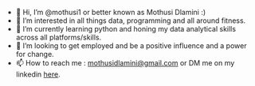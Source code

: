 - 👋 Hi, I’m @mothusi1 or better known as Mothusi Dlamini :)
- 👀 I’m interested in all things data, programming and all around fitness.
- 🌱 I’m currently learning python and honing my data analytical skills across all platforms/skills.
- 💞️ I’m looking to get employed and be a positive influence and a power for change.
- 📫 How to reach me : mothusidlamini@gmail.com or DM me on my linkedin [here](https://www.linkedin.com/in/mothusi-dlamini-624bba69/).



<!---
mothusi1/mothusi1 is a ✨ special ✨ repository because its `README.md` (this file) appears on your GitHub profile.
You can click the Preview link to take a look at your changes.
--->
